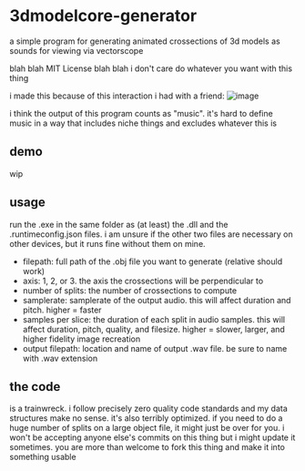 # 3dmodelcore-generator
a simple program for generating animated crossections of 3d models as sounds for viewing via vectorscope

blah blah MIT License blah blah i don't care do whatever you want with this thing

i made this because of this interaction i had with a friend:
![image](https://github.com/user-attachments/assets/5d8d59e0-1aaf-4718-b194-4092b07be632)

i think the output of this program counts as "music". it's hard to define music in a way that includes niche things and excludes whatever this is

## demo
wip

## usage
run the .exe in the same folder as (at least) the .dll and the .runtimeconfig.json files. i am unsure if the other two files are necessary on other devices, but it runs fine without them on mine.

- filepath: full path of the .obj file you want to generate (relative should work)
- axis: 1, 2, or 3. the axis the crossections will be perpendicular to
- number of splits: the number of crossections to compute
- samplerate: samplerate of the output audio. this will affect duration and pitch. higher = faster
- samples per slice: the duration of each split in audio samples. this will affect duration, pitch, quality, and filesize. higher = slower, larger, and higher fidelity image recreation
- output filepath: location and name of output .wav file. be sure to name with .wav extension

## the code
is a trainwreck. i follow precisely zero quality code standards and my data structures make no sense. it's also terribly optimized. if you need to do a huge number of splits on a large object file, it might just be over for you. i won't be accepting anyone else's commits on this thing but i might update it sometimes. you are more than welcome to fork this thing and make it into something usable
